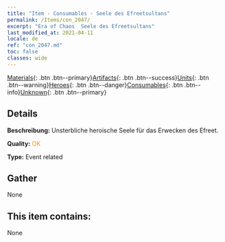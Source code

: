 ```yaml
---
title: "Item - Consumables - Seele des Efreetsultans"
permalink: /Items/con_2047/
excerpt: "Era of Chaos  Seele des Efreetsultans"
last_modified_at: 2021-04-11
locale: de
ref: "con_2047.md"
toc: false
classes: wide
---
```

 [Materials](/de/Items/){: .btn .btn--primary}[Artifacts](/de/Items/Artifacts/){: .btn .btn--success}[Units](/de/Items/Units/){: .btn .btn--warning}[Heroes](/de/Items/Heroes/){: .btn .btn--danger}[Consumables](/de/Items/Consumables/){: .btn .btn--info}[Unknown](/de/Items/Unknown/){: .btn .btn--primary}

## Details
 **Beschreibung:** Unsterbliche heroische Seele für das Erwecken des Efreet.

 **Quality:** <span style="color: #FF8C00">OK</span>

 **Type:** Event related

## Gather

  None

## This item contains:

  None


